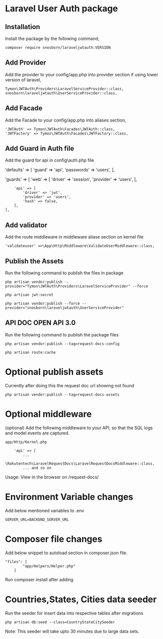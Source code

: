 # Laravel User Auth package

## Installation

Install the package by the following command,

    composer require snosborn/laraveljwtauth:VERSION

## Add Provider

Add the provider to your config/app.php into provider section if using lower version
of laravel,

    Tymon\JWTAuth\Providers\LaravelServiceProvider::class,
    snosborn\laraveljwtauth\UserServiceProvider::class,

## Add Facade

Add the Facade to your config/app.php into aliases section,

    'JWTAuth' => Tymon\JWTAuth\Facades\JWTAuth::class,
    'JWTFactory' => Tymon\JWTAuth\Facades\JWTFactory::class,

## Add Guard in Auth file

Add the guard for api in config\auth.php file

 'defaults' => [
        'guard' => 'api',
        'passwords' => 'users',
    ],

  'guards' => [
        'web' => [
            'driver' => 'session',
            'provider' => 'users',
        ],

        'api' => [
            'driver' => 'jwt',
            'provider' => 'users',
            'hash' => false,
        ],
    ],
## Add validator

Add the route middleware in middleware aliase section on kernel file 

    'validateuser' =>\App\Http\Middleware\ValidateUserMiddleware::class,

## Publish the Assets

Run the following command to publish the files in package 

    php artisan vendor:publish --provider="Tymon\JWTAuth\Providers\LaravelServiceProvider" --force

    php artisan jwt:secret

    php artisan vendor:publish --force --provider="snosborn\laraveljwtauth\UserServiceProvider"

## API DOC OPEN API 3.0

Run the following command to publish the package files

    php artisan vendor:publish --tag=request-docs-config

    php artisan route:cache

# Optional publish assets
Currently after doing this the request doc url showing not found

    php artisan vendor:publish --tag=request-docs-assets

# Optional middleware

(optional) Add the following middleware to your API, so that the SQL logs and model events are captured.

    app/Http/Kernel.php

        'api' => [
            ...
            \Rakutentech\LaravelRequestDocs\LaravelRequestDocsMiddleware::class,
            ... and so on

Usage: 
    View in the browser on /request-docs/

# Environment Variable changes

Add below mentioned variables to .env 

    SERVER_URL=BACKEND_SERVER_URL

# Composer file changes

Add below snippet to autoload section in composer.json file.

    "files": [
            "app/Helpers/Helper.php"
        ]

Run composer install after adding 

# Countries,States, Cities data seeder

Run the seeder for insert data into respective tables after migrations

    php artisan db:seed --class=CountryStateCitySeeder

Note: This seeder will take upto 30 minutes due to large data sets.
